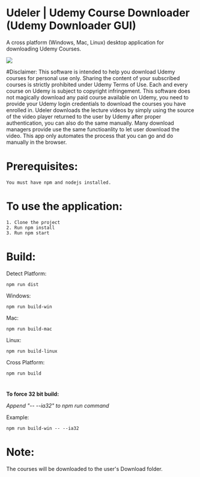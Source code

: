 # Udeler | Udemy Course Downloader (Udemy Downloader GUI)
A cross platform (Windows, Mac, Linux) desktop application for downloading Udemy Courses.

![](https://i.imgur.com/b1uxI5d.gif)

#Disclaimer: 
This software is intended to help you download Udemy courses for personal use only. Sharing the content of your subscribed courses is strictly prohibited under Udemy Terms of Use. Each and every course on Udemy is subject to copyright infringement. 
This software does not magically download any paid course available on Udemy, you need to provide your Udemy login credentials to download the courses you have enrolled in. Udeler downloads the lecture videos by simply using the source of the video player returned to the user by Udemy after proper authentication, you can also do the same manually. Many download managers provide use the same functioanlity to let user download the video. This app only automates the process that you can go and do manually in the browser.    

# Prerequisites:
```
You must have npm and nodejs installed.
```

# To use the application:
``` 
1. Clone the project
2. Run npm install 
3. Run npm start
```

# Build:
Detect Platform:
``` 
npm run dist
``` 
Windows:
``` 
npm run build-win
``` 
Mac:
``` 
npm run build-mac
``` 
Linux:
``` 
npm run build-linux
``` 
Cross Platform:
``` 
npm run build
``` 
#
**To force 32 bit build:**

*Append "-- --ia32" to npm run command*

Example:
``` 
npm run build-win -- --ia32
``` 

# Note: 
The courses will be downloaded to the user's Download folder.
